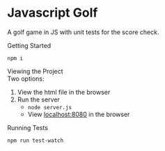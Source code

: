 # Javascript Golf
A golf game in JS with unit tests for the score check.

Getting Started

    npm i

Viewing the Project    
Two options:
1. View the html file in the browser
2. Run the server
    - `node server.js`
    - View [localhost:8080](http://localhost:8080) in the browser

Running Tests

    npm run test-watch
